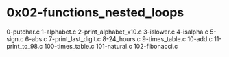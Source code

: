 # 0x02-functions_nested_loops

0-putchar.c
1-alphabet.c
2-print_alphabet_x10.c
3-islower.c
4-isalpha.c
5-sign.c
6-abs.c
7-print_last_digit.c
8-24_hours.c
9-times_table.c
10-add.c
11-print_to_98.c
100-times_table.c
101-natural.c
102-fibonacci.c
